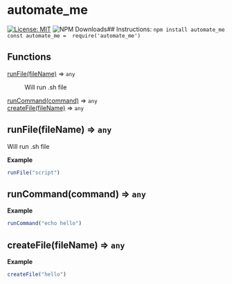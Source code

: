 # automate_me
[![License: MIT](https://img.shields.io/badge/License-MIT-yellow.svg)](https://opensource.org/licenses/MIT)
![NPM Downloads](https://img.shields.io/npm/dw/automate_me)## Instructions: 
```npm install automate_me ``` 
 ``` const automate_me =  require('automate_me')```

## Functions

<dl>
<dt><a href="#runFile">runFile(fileName)</a> ⇒ <code>any</code></dt>
<dd><p>Will run .sh file</p>
</dd>
<dt><a href="#runCommand">runCommand(command)</a> ⇒ <code>any</code></dt>
<dd></dd>
<dt><a href="#createFile">createFile(fileName)</a> ⇒ <code>any</code></dt>
<dd></dd>
</dl>

<a name="runFile"></a>

## runFile(fileName) ⇒ <code>any</code>
Will run .sh file

**Example**  
```js
runFile("script")
```
<a name="runCommand"></a>

## runCommand(command) ⇒ <code>any</code>


**Example**  
```js
runCommand("echo hello")
```
<a name="createFile"></a>

## createFile(fileName) ⇒ <code>any</code>

**Example**  
```js
createFile("hello")
```